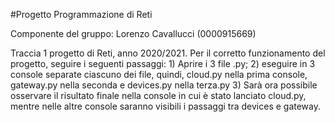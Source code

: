 #Progetto Programmazione di Reti

Componente del gruppo: Lorenzo Cavallucci (0000915669)

Traccia 1 progetto di Reti, anno 2020/2021.
Per il corretto funzionamento del progetto, seguire i seguenti passaggi:
    1) Aprire i 3 file .py;
    2) eseguire in 3 console separate ciascuno dei file, quindi,
        cloud.py nella prima console, gateway.py nella seconda e devices.py nella terza.py
    3) Sarà ora possibile osservare il risultato finale nella console in cui è stato lanciato cloud.py,
        mentre nelle altre console saranno visibili i passaggi tra devices e gateway.
